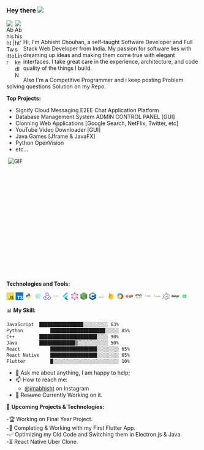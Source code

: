 


### Hey there <img src="https://media.giphy.com/media/hvRJCLFzcasrR4ia7z/giphy.gif" width="25px">

<a href="https://twitter.com/imabhisht">
  <img align="left" alt="Abhisht | Twitter" width="22px" src="https://raw.githubusercontent.com/peterthehan/peterthehan/master/assets/twitter.svg" />
</a>
<a href="https://www.linkedin.com/in/imabhisht/">
  <img align="left" alt="Abhisht's LinkedIN" width="22px" src="https://raw.githubusercontent.com/peterthehan/peterthehan/master/assets/linkedin.svg" />
</a>
<br/>


<br>

Hi, I'm Abhisht Chouhan, a self-taught Software Developer and Full Stack Web Developer from India. My passion for software lies with dreaming up ideas and making them come true with elegant interfaces. I take great care in the experience, architecture, and code quality of the things I build. 

Also I'm a Competitive Programmer and i keep posting Problem solving questions Solution on my Repo.

**Top Projects:**  
 - Signify Cloud Messaging  E2EE Chat Application Platform 
 - Database Management System ADMIN CONTROL PANEL [GUI]
 - Clonning Web Applications [Google Search, NetFlix, Twitter, etc]
 - YouTube Video Downloader [GUI]
 - Java Games [Jframe & JavaFX]
 - Python OpenVision
 - etc...

  <img align="right" alt="GIF" src="https://github.com/abhisheknaiidu/abhisheknaiidu/blob/master/code.gif?raw=true" width="500" height="320" />


**Technologies and Tools:**  

<code><img height="20" src="https://raw.githubusercontent.com/github/explore/80688e429a7d4ef2fca1e82350fe8e3517d3494d/topics/javascript/javascript.png"></code>
<code><img height="20" src="https://github.com/github/explore/blob/main/topics/typescript/typescript.png?raw=true"></code>
<code><img height="20" src="https://raw.githubusercontent.com/github/explore/80688e429a7d4ef2fca1e82350fe8e3517d3494d/topics/python/python.png"></code>
<code><img height="20" src="https://raw.githubusercontent.com/github/explore/80688e429a7d4ef2fca1e82350fe8e3517d3494d/topics/react/react.png"></code>
<code><img height="20" src="https://github.com/github/explore/blob/main/topics/redux/redux.png?raw=true"></code>
<code><img height="20" src="https://github.com/github/explore/blob/main/topics/nextjs/nextjs.png?raw=true"></code>
<code><img height="20" src="https://github.com/github/explore/blob/main/topics/flutter/flutter.png?raw=true"></code>
<code><img height="20" src="https://raw.githubusercontent.com/github/explore/5c058a388828bb5fde0bcafd4bc867b5bb3f26f3/topics/graphql/graphql.png"></code>
<code><img height="20" src="https://raw.githubusercontent.com/github/explore/80688e429a7d4ef2fca1e82350fe8e3517d3494d/topics/nodejs/nodejs.png"></code>
<code><img height="20" src="https://raw.githubusercontent.com/github/explore/80688e429a7d4ef2fca1e82350fe8e3517d3494d/topics/cpp/cpp.png"></code>
<code><img height="20" src="https://raw.githubusercontent.com/github/explore/80688e429a7d4ef2fca1e82350fe8e3517d3494d/topics/mysql/mysql.png"></code>
<code><img height="20" src="https://raw.githubusercontent.com/github/explore/80688e429a7d4ef2fca1e82350fe8e3517d3494d/topics/firebase/firebase.png"></code>
<code><img height="20" src="https://github.com/github/explore/blob/main/topics/google-cloud/google-cloud.png?raw=true"></code>
<code><img height="20" src="https://raw.githubusercontent.com/github/explore/80688e429a7d4ef2fca1e82350fe8e3517d3494d/topics/git/git.png"></code>
<code><img height="20" src="https://github.com/github/explore/blob/main/topics/aws/aws.png?raw=true"></code>
<code><img height="20" src="https://github.com/github/explore/blob/main/topics/java/java.png?raw=true"></code>
<code><img height="20" src="https://github.com/github/explore/blob/main/topics/javafx/javafx.png?raw=true"></code>
<code><img height="20" src="https://github.com/github/explore/blob/main/topics/electron/electron.png?raw=true"></code>
<code><img height="20" src="https://github.com/github/explore/blob/main/topics/django/django.png?raw=true"></code>
<code><img height="20" src="https://github.com/github/explore/blob/main/topics/qt/qt.png?raw=true"></code>

📊 **My Skill:**
<!--START_SECTION:waka-->
```text
JavaScript 	████████████████░░░░░░░░░ 63% 
Python      	████████████████████░░░░░ 85% 
C++       	█████████████████████░░░░ 90% 
Java    	█████████████▒░░░░░░░░░░░ 50% 
React       	█████████████████░░░░░░░░ 65%
React Native    █████████████████░░░░░░░░ 65% 
Flutter     	█░░░░░░░░░░░░░░░░░░░░░░░░ 10% 
```
<!--END_SECTION:waka-->

- 💬 Ask me about anything, I am happy to help;
- 📫 How to reach me:
	-  [@imabhisht](https://instagram.com/imabhisht) on Instagram
- 📝 ~~Resume~~ Currently Working on it.



🚧 **Upcoming Projects & Technologies:**
<!-- TODO-IST:START -->

 

-🏆  Working on Final Year Project.  <br>
   -🌸  Completing & Working with my First Flutter App.<br>
   -✅ 	Optimizing my Old Code and Switching them in Electron.js & Java. <br>
   -⏳  React Native Uber Clone.<br>

<!-- TODO-IST:END -->




